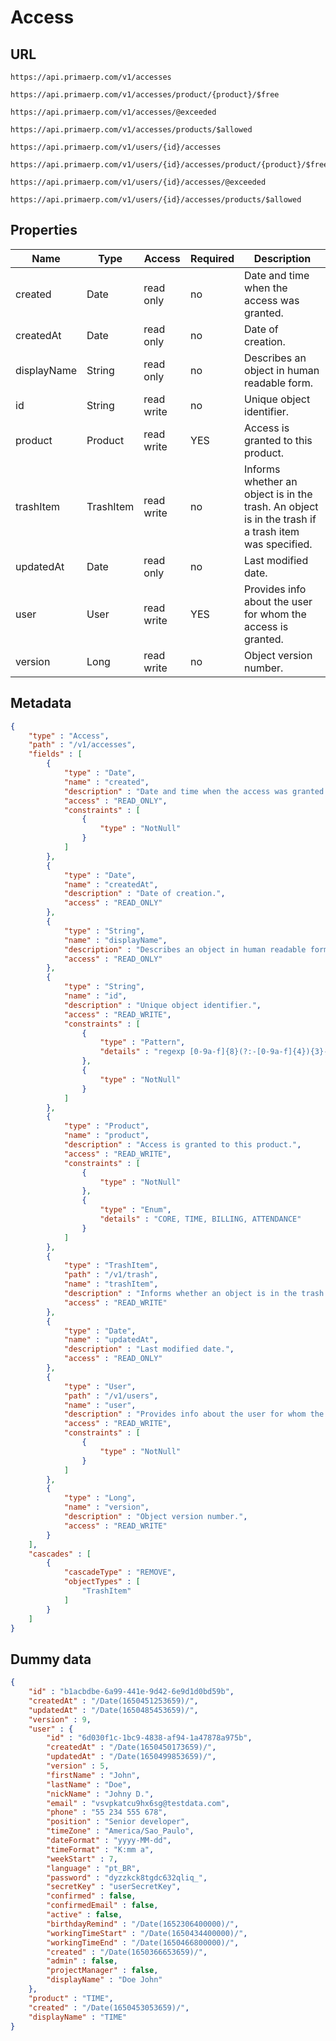 Access
==

## URL

	https://api.primaerp.com/v1/accesses

	https://api.primaerp.com/v1/accesses/product/{product}/$free

	https://api.primaerp.com/v1/accesses/@exceeded

	https://api.primaerp.com/v1/accesses/products/$allowed

	https://api.primaerp.com/v1/users/{id}/accesses

	https://api.primaerp.com/v1/users/{id}/accesses/product/{product}/$free

	https://api.primaerp.com/v1/users/{id}/accesses/@exceeded

	https://api.primaerp.com/v1/users/{id}/accesses/products/$allowed

## Properties

| Name        | Type      | Access     | Required | Description                                                                                         |
|-------------|-----------|------------|----------|-----------------------------------------------------------------------------------------------------|
| created     | Date      | read only  | no       | Date and time when the access was granted.                                                          |
| createdAt   | Date      | read only  | no       | Date of creation.                                                                                   |
| displayName | String    | read only  | no       | Describes an object in human readable form.                                                         |
| id          | String    | read write | no       | Unique object identifier.                                                                           |
| product     | Product   | read write | YES      | Access is granted to this product.                                                                  |
| trashItem   | TrashItem | read write | no       | Informs whether an object is in the trash. An object is in the trash if a trash item was specified. |
| updatedAt   | Date      | read only  | no       | Last modified date.                                                                                 |
| user        | User      | read write | YES      | Provides info about the user for whom the access is granted.                                        |
| version     | Long      | read write | no       | Object version number.                                                                              |

## Metadata

```JSON
{
	"type" : "Access",
	"path" : "/v1/accesses",
	"fields" : [
		{
			"type" : "Date",
			"name" : "created",
			"description" : "Date and time when the access was granted.",
			"access" : "READ_ONLY",
			"constraints" : [
				{
					"type" : "NotNull"
				}
			]
		},
		{
			"type" : "Date",
			"name" : "createdAt",
			"description" : "Date of creation.",
			"access" : "READ_ONLY"
		},
		{
			"type" : "String",
			"name" : "displayName",
			"description" : "Describes an object in human readable form.",
			"access" : "READ_ONLY"
		},
		{
			"type" : "String",
			"name" : "id",
			"description" : "Unique object identifier.",
			"access" : "READ_WRITE",
			"constraints" : [
				{
					"type" : "Pattern",
					"details" : "regexp [0-9a-f]{8}(?:-[0-9a-f]{4}){3}-[0-9a-f]{12}"
				},
				{
					"type" : "NotNull"
				}
			]
		},
		{
			"type" : "Product",
			"name" : "product",
			"description" : "Access is granted to this product.",
			"access" : "READ_WRITE",
			"constraints" : [
				{
					"type" : "NotNull"
				},
				{
					"type" : "Enum",
					"details" : "CORE, TIME, BILLING, ATTENDANCE"
				}
			]
		},
		{
			"type" : "TrashItem",
			"path" : "/v1/trash",
			"name" : "trashItem",
			"description" : "Informs whether an object is in the trash. An object is in the trash if a trash item was specified.",
			"access" : "READ_WRITE"
		},
		{
			"type" : "Date",
			"name" : "updatedAt",
			"description" : "Last modified date.",
			"access" : "READ_ONLY"
		},
		{
			"type" : "User",
			"path" : "/v1/users",
			"name" : "user",
			"description" : "Provides info about the user for whom the access is granted.",
			"access" : "READ_WRITE",
			"constraints" : [
				{
					"type" : "NotNull"
				}
			]
		},
		{
			"type" : "Long",
			"name" : "version",
			"description" : "Object version number.",
			"access" : "READ_WRITE"
		}
	],
	"cascades" : [
		{
			"cascadeType" : "REMOVE",
			"objectTypes" : [
				"TrashItem"
			]
		}
	]
}
```

## Dummy data

```JSON
{
	"id" : "b1acbdbe-6a99-441e-9d42-6e9d1d0bd59b",
	"createdAt" : "/Date(1650451253659)/",
	"updatedAt" : "/Date(1650485453659)/",
	"version" : 9,
	"user" : {
		"id" : "6d030f1c-1bc9-4838-af94-1a47878a975b",
		"createdAt" : "/Date(1650450173659)/",
		"updatedAt" : "/Date(1650499853659)/",
		"version" : 5,
		"firstName" : "John",
		"lastName" : "Doe",
		"nickName" : "Johny D.",
		"email" : "vsvpkatcu9hx6sg@testdata.com",
		"phone" : "55 234 555 678",
		"position" : "Senior developer",
		"timeZone" : "America/Sao_Paulo",
		"dateFormat" : "yyyy-MM-dd",
		"timeFormat" : "K:mm a",
		"weekStart" : 7,
		"language" : "pt_BR",
		"password" : "dyzzkck8tgdc632qliq_",
		"secretKey" : "userSecretKey",
		"confirmed" : false,
		"confirmedEmail" : false,
		"active" : false,
		"birthdayRemind" : "/Date(1652306400000)/",
		"workingTimeStart" : "/Date(1650434400000)/",
		"workingTimeEnd" : "/Date(1650466800000)/",
		"created" : "/Date(1650366653659)/",
		"admin" : false,
		"projectManager" : false,
		"displayName" : "Doe John"
	},
	"product" : "TIME",
	"created" : "/Date(1650453053659)/",
	"displayName" : "TIME"
}
```
